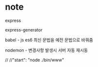 # note
express

express-generator

babel - js es6 최신 문법을 예전 문법으로 바꿔줌

nodemon - 변경사항 발생시 서버 자동 재시동

//    //"start": "node ./bin/www"
